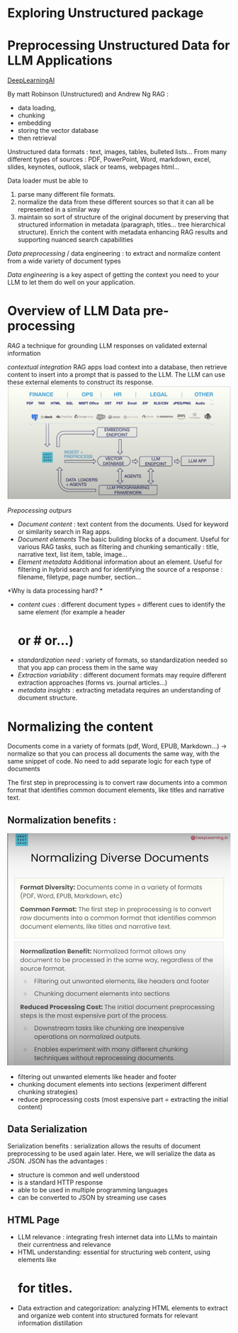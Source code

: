 # Exploring Unstructured package
# Preprocessing Unstructured Data for LLM Applications

[DeepLearningAI](https://learn.deeplearning.ai/courses/preprocessing-unstructured-data-for-llm-applications/lesson/1/introduction)

By matt Robinson (Unstructured) and Andrew Ng
RAG : 
- data loading, 
- chunking
- embedding 
- storing the vector database
- then retrieval

Unstructured data formats : text, images, tables, bulleted lists...
From many different types of sources : PDF, PowerPoint, Word, markdown, excel, slides, keynotes, outlook, slack or teams, webpages html...

Data loader must be able to 
1) parse many different file formats. 
2) normalize the data from these different sources so that it can all be represented in a similar way
3) maintain so sort of structure of the original document by preserving that structured information in metadata (paragraph, titles... tree hierarchical structure). Enrich the content with metadata enhancing RAG results and supporting nuanced search capabilities

*Data preprocessing* / data engineering : to extract and normalize content from a wide variety of document types

*Data engineering* is a key aspect of getting the context you need to your LLM to let them do well on your application. 


# Overview of LLM Data pre-processing 

*RAG* a technique for grounding LLM responses on validated external information

*contextual integration* RAG apps load context into a database, then retrieve content to insert into a prompt that is passed to the LLM. The LLM can use these external elements to construct its response. 
![data preprocessing and LLMs](image.png)

*Prepocessing outpurs*
- *Document content* : text content from the documents. Used for keyword or similarity search in Rag apps. 
- *Document elements* The basic building blocks of a document. Useful for various RAG tasks, such as filtering and chunking semantically : title, narrative text, list item, table, image...
- *Element metadata* Additional information about an element. Useful for filtering in hybrid search and for identifying the source of a response : filename, filetype, page number, section...

*Why is data processing hard? *
- *content cues* : different document types = different cues to identify the same element (for example a header <h1> or # or...) 
- *standardization need* : variety of formats, so standardization needed so that you app can process them in the same way
- *Extraction variability* : different document formats may require different extraction approaches (forms vs. journal articles...)
- *metadata insights* : extracting metadata requires an understanding of document structure.


# Normalizing the content
Documents come in a variety of formats (pdf, Word, EPUB, Markdown...) -> normalize so that you can process all documents the same way, with the same snippet of code. No need to add separate logic for each type of documents

The first step in preprocessing is to convert raw documents into a common format that identifies common document elements, like titles and narrative text. 

## Normalization benefits : 
![Normalizing diverse documents](image-1.png)
- filtering out unwanted elements like header and footer
- chunking document elements into sections (experiment different chunking strategies)
- reduce preprocessing costs (most expensive part = extracting the initial content)

## Data Serialization
Serialization benefits : serialization allows the results of document preprocessing to be used again later. Here, we will serialize the data as JSON. JSON has the advantages :
- structure is common and well understood
- is a standard HTTP response
- able to be used in multiple programming languages
- can be converted to JSON by streaming use cases

## HTML Page
- LLM relevance : integrating fresh internet data into LLMs to maintain their currentness and relevance
- HTML understanding: essential for structuring web content, using elements like <h1> for titles.
- Data extraction and categorization: analyzing HTML elements to extract and organize web content into structured formats for relevant information distillation